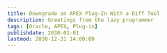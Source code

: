 ```yaml
---
title: Downgrade an APEX Plug-In With a Diff Tool
description: Greetings from the lazy programmer
tags: [Oracle, APEX, Plug-in]
publishdate: 2030-01-01
lastmod: 2030-12-31 14:00:00
---
```


